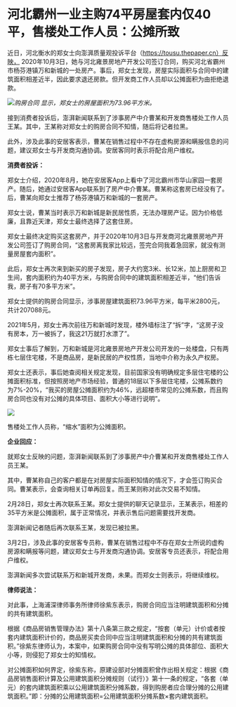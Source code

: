 # 河北霸州一业主购74平房屋套内仅40平，售楼处工作人员：公摊所致

近日，河北衡水的郑女士向澎湃质量观投诉平台（https://tousu.thepaper.cn）反映，
2020年10月3日，她与河北雍景房地产开发公司签订合同，购买河北省霸州市杨芬港镇万和新城的一处房产。事后，郑女士发现，房屋实际面积与合同中的建筑面积相差近半，因此要求退还房款。但开发商工作人员却以公摊面积为由拒绝退款。

![](https://inews.gtimg.com/om_bt/OhXQSA8ZlU_qh4NPCK4I64mFqlnqi8iPm_iitsbi9MBD4AA/1000)_购房合同
显示，郑女士的房屋面积为73.96平方米。_

接到消费者投诉后，澎湃新闻联系到了涉事房产中介曹某和开发商售楼处工作人员王某。其中，王某称对郑女士的购房合同不知情，随后将记者拉黑。

此外，涉及此事的安居客表示，曹某在销售过程中不存在虚构房源和瞒报信息的问题，建议郑女士与开发商沟通协调。安居客同时表示将配合用户维权。

**消费者投诉：**

郑女士介绍，2020年8月，她在安居客App上看中了河北霸州市华山家园一套房产。随后，她通过安居客App联系到了房产中介曹某。曹某称这套房已经没有了。后，曹某向郑女士推荐了杨芬港镇万和新城的一套房产。

郑女士说，曹某当时表示万和新城是新民居性质，无法办理房产证。因为价格低廉，且靠近天津，郑女士最终选择了这套住房。

郑女士最终决定购买这套房产，并于2020年10月3日与开发商河北雍景房地产开发公司签订了购房合同，“这套房离我家比较远，签完合同我着急回家，就没有测量房屋套内面积”。

此后，郑女士再次来到新买的房子发现，房子大约宽3米、长12米，加上厨房和卫生间，套内面积约为40平方米，与购房合同中的建筑面积相差近半，“他们告诉我，房子有70多平方米”。

郑女士提供的购房合同显示，涉事房屋建筑面积73.96平方米，每平米2800元，共计207088元。

2021年5月，郑女士再次前往万和新城时发现，楼外墙标注了“拆”字，“这房子没有房本，万一被拆了，我这21万就打水漂了”。

郑女士事后了解到，万和新城是河北雍景房地产开发公司开发的一处楼盘，只有两栋七层住宅楼，不是商品房，是新民居的产权性质，当地中介称为永久产权房。

郑女士还表示，事后她查阅相关规定发现，目前国家没有明确规定多层住宅楼的公摊面积标准，但按照房地产市场经验，普通的18层以下多层住宅楼，公摊系数约为7%-20%，“我买的房屋公摊面积约为46%，远超楼市常见的公摊系数，而且购房合同也没有对公摊的具体项目、面积大小等进行说明”。

![](https://inews.gtimg.com/om_bt/OUFamdez4vSoWMEyJd-K2d9gkcs2eK3cqguCvnESlkQBAAA/1000)

售楼处工作人员称，“缩水”面积为公摊面积。

**企业回应：**

就郑女士反映的问题，澎湃新闻联系到了涉事房产中介曹某和开发商售楼处工作人员王某。

其中，曹某称自己的客户都是在对房屋实际面积知情的情况下，才会签订购买合同。曹某表示，会查询相关订单再回复。而王某则称对此次交易不知情。

2月28日，郑女士再次联系王某。郑女士提供的聊天记录显示，王某表示，相差的35平方米是公摊面积，属于正常情况，并表示售后问题需要找开发商。

澎湃新闻记者随后再次联系王某，发现已被拉黑。

3月2日，涉及此事的安居客专员称，曹某在销售过程中不存在郑女士所说的虚构房源和瞒报等问题，建议郑女士与开发商沟通协调。安居客专员还表示，将配合用户维权。

澎湃新闻多次尝试联系万和新城开发商，未果。而郑女士则表示，将继续维权。

**律师说法：**

对此事，上海浦深律师事务所律师徐紫东表示，购房合同应当注明建筑面积和分摊的共有建筑面积。

根据《商品房销售管理办法》第十八条第三款之规定，“按套（单元）计价或者按套内建筑面积计价的，商品房买卖合同中应当注明建筑面积和分摊的共有建筑面积。”徐紫东律师认为，本案中，如果购房合同中没有写明公摊的具体部位、面积大小等，则侵犯了郑女士的知情权。

对公摊面积如何界定，徐紫东称，原建设部对分摊面积曾作出相关规定：根据《商品房销售面积计算及公用建筑面积分摊规则（试行）》第十一条的规定，“各套（单元）的套内建筑面积乘以公用建筑面积分摊系数，得到购房者应合理分摊的公用建筑面积。”即：分摊的公用建筑面积=公用建筑面积分摊系数×套内建筑面积。

